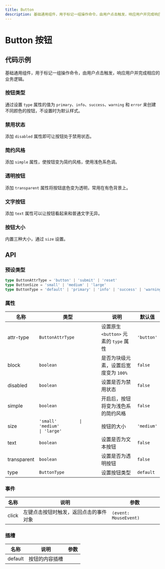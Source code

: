 ```yaml
---
title: Button
description: 基础通用组件，用于标记一组操作命令，由用户点击触发，响应用户并完成响应的业务逻辑。
---
```


# Button 按钮

## 代码示例

基础通用组件，用于标记一组操作命令，由用户点击触发，响应用户并完成相应的业务逻辑。

### 按钮类型

通过设置 `type` 属性的值为 `primary`、`info`、`success`、`warning` 和 `error` 来创建不同颜色的按钮，不设置时为默认样式。

<preview path="../demo/Button/Basic-Button.vue" title="按钮类型" description="通过设置 `type` 属性的值为 `primary`、`info`、`success`、`warning` 和 `error` 来创建不同颜色的按钮，不设置时为默认样式。"></preview>

### 禁用状态

添加 `disabled` 属性即可让按钮处于禁用状态。

<preview path="../demo/Button/Disabled-Button.vue" title="禁用状态" description="添加 `disabled` 属性即可让按钮处于禁用状态。"></preview>

### 简约风格

添加 `simple` 属性，使按钮变为简约风格，使用浅色系色调。

<preview path="../demo/Button/Simple-Button.vue" title="简约风格" description="添加 `simple` 属性，使按钮变为简约风格，使用浅色系色调。"></preview>

### 透明按钮

添加 `transparent` 属性将按钮底色变为透明，常用在有色背景上。

<preview path="../demo/Button/Transparent-Button.vue" title="透明按钮" description="添加 `transparent` 属性将按钮底色变为透明，常用在有色背景上。"></preview>

### 文字按钮

添加 `text` 属性可以让按钮看起来和普通文字无异。

<preview path="../demo/Button/Text-Button.vue" title="文字按钮" description="添加 `text` 属性可以让按钮看起来和普通文字无异。"></preview>

### 按钮大小

内置三种大小，通过 `size` 设置。

<preview path="../demo/Button/Button-Size.vue" title="按钮大小" description="内置三种大小，通过 `size` 设置。"></preview>

## API

### 预设类型

```ts
type ButtonAttrType = 'button' | 'submit' | 'reset'
type ButtonSize = 'small' | 'medium' | 'large'
type ButtonType = 'default' | 'primary' | 'info' | 'success' | 'warning' | 'error'
```

### 属性

| 名称        | 类型                                                                   | 说明                                   | 默认值     |
| ----------- | ---------------------------------------------------------------------- | -------------------------------------- | ---------- |
| attr-type   | `ButtonAttrType`                                                       | 设置原生 `<button>` 元素的 `type` 属性 | `'button'` |
| block       | `boolean`                                                              | 是否为块级元素，设置后宽度变为 `100%`  | `false`    |
| disabled    | `boolean`                                                              | 设置是否为禁用状态                     | `false`    |
| simple      | `boolean`                                                              | 开启后，按钮将变为浅色系的简约风格     | `false`    |
| size        | `'small'         \| 'medium'                               \| 'large'` | 按钮的大小                             | `'medium'` |
| text        | `boolean`                                                              | 设置是否为文本按钮                     | `false`    |
| transparent | `boolean`                                                              | 设置是否为透明按钮                     | `false`    |
| type        | `ButtonType`                                                           | 设置按钮类型                           | `default`  |

### 事件

| 名称  | 说明                                   | 参数                  |
| ----- | -------------------------------------- | --------------------- |
| click | 左键点击按钮时触发，返回点击的事件对象 | `(event: MouseEvent)` |

### 插槽

| 名称    | 说明           | 参数 |
| ------- | -------------- | ---- |
| default | 按钮的内容插槽 |      |
